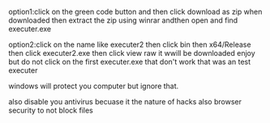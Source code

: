 option1:click on the green code button and then click download as zip when downloaded then extract the zip using winrar andthen open and find executer.exe


option2:click on the name like executer2 then click bin then x64/Release then click executer2.exe then click view raw it wwill be downloaded enjoy but do not click on the first executer.exe that don't work that was an test executer

windows will protect you computer but ignore that.

also disable you antivirus becuase it the nature of hacks also browser security to not block files
